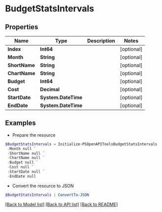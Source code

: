 # BudgetStatsIntervals
## Properties

Name | Type | Description | Notes
------------ | ------------- | ------------- | -------------
**Index** | **Int64** |  | [optional] 
**Month** | **String** |  | [optional] 
**ShortName** | **String** |  | [optional] 
**ChartName** | **String** |  | [optional] 
**Budget** | **Int64** |  | [optional] 
**Cost** | **Decimal** |  | [optional] 
**StartDate** | **System.DateTime** |  | [optional] 
**EndDate** | **System.DateTime** |  | [optional] 

## Examples

- Prepare the resource
```powershell
$BudgetStatsIntervals = Initialize-PSOpenAPIToolsBudgetStatsIntervals  -Index null `
 -Month null `
 -ShortName null `
 -ChartName null `
 -Budget null `
 -Cost null `
 -StartDate null `
 -EndDate null
```

- Convert the resource to JSON
```powershell
$BudgetStatsIntervals | ConvertTo-JSON
```

[[Back to Model list]](../README.md#documentation-for-models) [[Back to API list]](../README.md#documentation-for-api-endpoints) [[Back to README]](../README.md)

